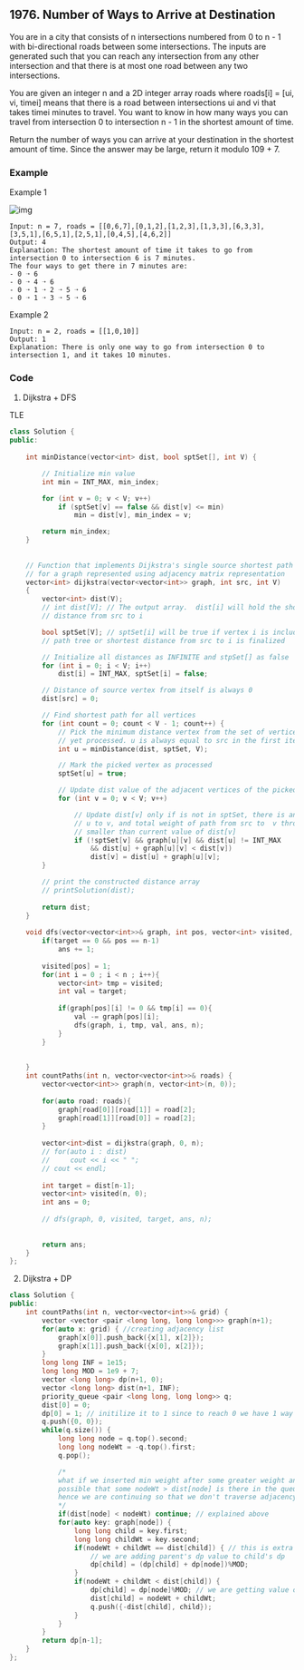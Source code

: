 ## 1976. Number of Ways to Arrive at Destination

You are in a city that consists of n intersections numbered from 0 to n - 1 with bi-directional roads between some intersections. The inputs are generated such that you can reach any intersection from any other intersection and that there is at most one road between any two intersections.

You are given an integer n and a 2D integer array roads where roads[i] = [ui, vi, timei] means that there is a road between intersections ui and vi that takes timei minutes to travel. You want to know in how many ways you can travel from intersection 0 to intersection n - 1 in the shortest amount of time.

Return the number of ways you can arrive at your destination in the shortest amount of time. Since the answer may be large, return it modulo 109 + 7.

### Example

Example 1

![img](https://assets.leetcode.com/uploads/2021/07/17/graph2.png "img")

```text
Input: n = 7, roads = [[0,6,7],[0,1,2],[1,2,3],[1,3,3],[6,3,3],[3,5,1],[6,5,1],[2,5,1],[0,4,5],[4,6,2]]
Output: 4
Explanation: The shortest amount of time it takes to go from intersection 0 to intersection 6 is 7 minutes.
The four ways to get there in 7 minutes are:
- 0 ➝ 6
- 0 ➝ 4 ➝ 6
- 0 ➝ 1 ➝ 2 ➝ 5 ➝ 6
- 0 ➝ 1 ➝ 3 ➝ 5 ➝ 6
```

Example 2

```text
Input: n = 2, roads = [[1,0,10]]
Output: 1
Explanation: There is only one way to go from intersection 0 to intersection 1, and it takes 10 minutes.
```

### Code

1. Dijkstra + DFS

TLE

```C++
class Solution {
public:
    
    int minDistance(vector<int> dist, bool sptSet[], int V) {

        // Initialize min value
        int min = INT_MAX, min_index;

        for (int v = 0; v < V; v++)
            if (sptSet[v] == false && dist[v] <= min)
                min = dist[v], min_index = v;

        return min_index;
    }
 
 
    // Function that implements Dijkstra's single source shortest path algorithm
    // for a graph represented using adjacency matrix representation
    vector<int> dijkstra(vector<vector<int>> graph, int src, int V)
    {
        vector<int> dist(V);
        // int dist[V]; // The output array.  dist[i] will hold the shortest
        // distance from src to i

        bool sptSet[V]; // sptSet[i] will be true if vertex i is included in shortest
        // path tree or shortest distance from src to i is finalized

        // Initialize all distances as INFINITE and stpSet[] as false
        for (int i = 0; i < V; i++)
            dist[i] = INT_MAX, sptSet[i] = false;

        // Distance of source vertex from itself is always 0
        dist[src] = 0;

        // Find shortest path for all vertices
        for (int count = 0; count < V - 1; count++) {
            // Pick the minimum distance vertex from the set of vertices not
            // yet processed. u is always equal to src in the first iteration.
            int u = minDistance(dist, sptSet, V);

            // Mark the picked vertex as processed
            sptSet[u] = true;

            // Update dist value of the adjacent vertices of the picked vertex.
            for (int v = 0; v < V; v++)

                // Update dist[v] only if is not in sptSet, there is an edge from
                // u to v, and total weight of path from src to  v through u is
                // smaller than current value of dist[v]
                if (!sptSet[v] && graph[u][v] && dist[u] != INT_MAX
                    && dist[u] + graph[u][v] < dist[v])
                    dist[v] = dist[u] + graph[u][v];
        }

        // print the constructed distance array
        // printSolution(dist);
        
        return dist;
    }
    
    void dfs(vector<vector<int>>& graph, int pos, vector<int> visited, int target, int& ans, int n){
        if(target == 0 && pos == n-1)
            ans += 1;
        
        visited[pos] = 1;
        for(int i = 0 ; i < n ; i++){
            vector<int> tmp = visited;
            int val = target;
            
            if(graph[pos][i] != 0 && tmp[i] == 0){
                val -= graph[pos][i];
                dfs(graph, i, tmp, val, ans, n);
            }
        }
        
        
    }
    int countPaths(int n, vector<vector<int>>& roads) {
        vector<vector<int>> graph(n, vector<int>(n, 0));
        
        for(auto road: roads){
            graph[road[0]][road[1]] = road[2];
            graph[road[1]][road[0]] = road[2];
        }
        
        vector<int>dist = dijkstra(graph, 0, n);
        // for(auto i : dist)
        //     cout << i << " ";
        // cout << endl;
        
        int target = dist[n-1];
        vector<int> visited(n, 0);
        int ans = 0;
        
        // dfs(graph, 0, visited, target, ans, n);
        
        
        return ans;
    }
};
```

2. Dijkstra + DP

```c++
class Solution {
public:
    int countPaths(int n, vector<vector<int>>& grid) {
        vector <vector <pair <long long, long long>>> graph(n+1);
        for(auto x: grid) { //creating adjacency list
            graph[x[0]].push_back({x[1], x[2]});
            graph[x[1]].push_back({x[0], x[2]});
        }
        long long INF = 1e15;
        long long MOD = 1e9 + 7;
        vector <long long> dp(n+1, 0);
        vector <long long> dist(n+1, INF);
        priority_queue <pair <long long, long long>> q;
        dist[0] = 0;
        dp[0] = 1; // initilize it to 1 since to reach 0 we have 1 way
        q.push({0, 0});
        while(q.size()) {
            long long node = q.top().second;
            long long nodeWt = -q.top().first;
            q.pop();

			/*
			what if we inserted min weight after some greater weight and we always pop min weight so it can be
			possible that some nodeWt > dist[node] is there in the queue that we haven't popped yet...
			hence we are continuing so that we don't traverse adjacency list of node again
			*/
            if(dist[node] < nodeWt) continue; // explained above
            for(auto key: graph[node]) {
                long long child = key.first;
                long long childWt = key.second;
                if(nodeWt + childWt == dist[child]) { // this is extra part other than classical Dijkstra
					// we are adding parent's dp value to child's dp 
                    dp[child] = (dp[child] + dp[node])%MOD;
                }
                if(nodeWt + childWt < dist[child]) {
                    dp[child] = dp[node]%MOD; // we are getting value of parent's dp
                    dist[child] = nodeWt + childWt;
                    q.push({-dist[child], child});
                }
            }
        }
        return dp[n-1];
    }
};
```